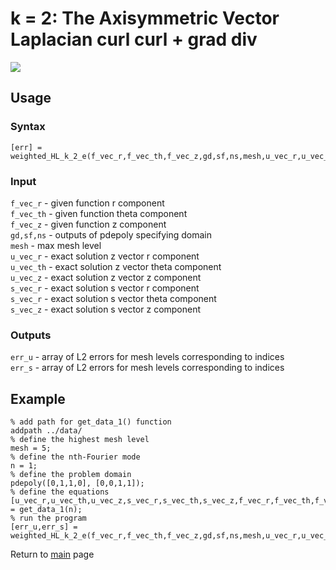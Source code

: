 # k = 2: The Axisymmetric Vector Laplacian curl curl + grad div

<img src="https://render.githubusercontent.com/render/math?math=%5Cbegin%7Baligned%7D%0A%20%20%20%20%20%20%20%20%20%20%20%20%20%20%20%20%5Ctext%7Bcurl%7D%5En_%7Brz%7D%20%5Ctext%7Bcurl%7D%5E%7Bn*%7D_%7Brz%7D%20u%20-%20%5Ctext%7Bgrad%7D%5E%7Bn*%7D_%7Brz%7D%20%5Ctext%7Bdiv%7D%5En_%7Brz%7D%20u%20%26%3D%20f%2C%5C%5C%0A%20%20%20%20%20%20%20%20%20%20%20%20%20%20%20%20u_%7Brz%7D%20%5Ccdot%20t%20%26%3D%200%2C%5C%5C%0A%20%20%20%20%20%20%20%20%20%20%20%20%20%20%20%20u_%7B%5Ctheta%7D%20%26%3D%200%2C%5C%5C%0A%20%20%20%20%20%20%20%20%20%20%20%20%20%20%20%20%5Ctext%7Bdiv%7D%5En_%7Brz%7D%20u%20%26%3D%200%20%26%26%5Ctext%7B%20on%20%7D%20%5CGamma_1.%0A%20%20%20%20%20%20%20%20%20%20%20%20%5Cend%7Baligned%7D">

## Usage


### Syntax
```
[err] = weighted_HL_k_2_e(f_vec_r,f_vec_th,f_vec_z,gd,sf,ns,mesh,u_vec_r,u_vec_th,u_vec_z,s_vec_r,s_vec_th,s_vec_z,n)
```

### Input

`f_vec_r` - given function r component  
`f_vec_th` - given function theta component  
`f_vec_z` - given function z component  
`gd,sf,ns` - outputs of pdepoly specifying domain  
`mesh` - max mesh level  
`u_vec_r` - exact solution z vector r component  
`u_vec_th` - exact solution z vector theta component  
`u_vec_z` - exact solution z vector z component  
`s_vec_r` - exact solution s vector r component  
`s_vec_r` - exact solution s vector theta component  
`s_vec_z` - exact solution s vector z component  

### Outputs

`err_u` - array of L2 errors for mesh levels corresponding to indices  
`err_s` - array of L2 errors for mesh levels corresponding to indices  


## Example
```
% add path for get_data_1() function
addpath ../data/
% define the highest mesh level
mesh = 5;
% define the nth-Fourier mode
n = 1;
% define the problem domain
pdepoly([0,1,1,0], [0,0,1,1]);
% define the equations
[u_vec_r,u_vec_th,u_vec_z,s_vec_r,s_vec_th,s_vec_z,f_vec_r,f_vec_th,f_vec_z] = get_data_1(n);
% run the program
[err_u,err_s] = weighted_HL_k_2_e(f_vec_r,f_vec_th,f_vec_z,gd,sf,ns,mesh,u_vec_r,u_vec_th,u_vec_z,s_vec_r,s_vec_th,s_vec_z,n);
```

Return to [main](../README.md) page
